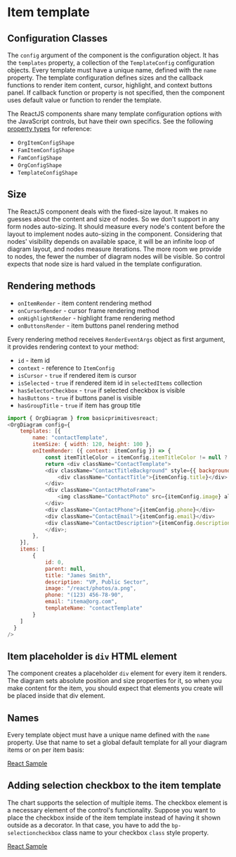 # Item template

## Configuration Classes
The `config` argument of the component is the configuration object. It has the `templates` property, a collection of the `TemplateConfig` configuration objects. Every template must have a unique name, defined with the `name` property. The template configuration defines sizes and the callback functions to render item content, cursor, highlight, and context buttons panel. If callback function or property is not specified, then the component uses default value or function to render the template.

The ReactJS components share many template configuration options with the JavaScript controls, but have their own specifics. See the following [property types](https://reactjs.org/docs/typechecking-with-proptypes.html) for reference:
* `OrgItemConfigShape`
* `FamItemConfigShape`
* `FamConfigShape`
* `OrgConfigShape`
* `TemplateConfigShape`

## Size
The ReactJS component deals with the fixed-size layout. It makes no guesses about the content and size of nodes. So we don't support in any form nodes auto-sizing. It should measure every node's content before the layout to implement nodes auto-sizing in the component. Considering that nodes' visibility depends on available space, it will be an infinite loop of diagram layout, and nodes measure iterations. The more room we provide to nodes, the fewer the number of diagram nodes will be visible. So control expects that node size is hard valued in the template configuration. 

## Rendering methods
* `onItemRender` - item content rendering method
* `onCursorRender` - cursor frame rendering method
* `onHighlightRender` - highlight frame rendering method
* `onButtonsRender` - item buttons panel rendering method

Every rendering method receives `RenderEventArgs` object as first argument, it provides rendering context to your method:
* `id` - item id
* `context` - reference to `ItemConfig`
* `isCursor` - `true` if rendered item is cursor
* `isSelected` - `true` if rendered item id in `selectedItems` collection
* `hasSelectorCheckbox` - `true` if selected checkbox is visible
* `hasButtons` - `true` if buttons panel is visible
* `hasGroupTitle` - `true` if item has group title

```JavaScript
import { OrgDiagram } from basicprimitivesreact;
<OrgDiagram config={
    templates: [{
        name: "contactTemplate",
        itemSize: { width: 120, height: 100 },
        onItemRender: ({ context: itemConfig }) => {
            const itemTitleColor = itemConfig.itemTitleColor != null ? itemConfig.itemTitleColor : Colors.RoyalBlue;
            return <div className="ContactTemplate">
            <div className="ContactTitleBackground" style={{ backgroundColor: itemTitleColor }}>
                <div className="ContactTitle">{itemConfig.title}</div>
            </div>
            <div className="ContactPhotoFrame">
                <img className="ContactPhoto" src={itemConfig.image} alt={itemConfig.title} />
            </div>
            <div className="ContactPhone">{itemConfig.phone}</div>
            <div className="ContactEmail">{itemConfig.email}</div>
            <div className="ContactDescription">{itemConfig.description}</div>
            </div>;
        },
    }],
    items: [
        {
            id: 0,
            parent: null,
            title: "James Smith",
            description: "VP, Public Sector",
            image: "/react/photos/a.png",
            phone: "(123) 456-78-90",
            email: "itema@org.com",
            templateName: "contactTemplate"
        }
    ]
  }
/>
```

## Item placeholder is `div` HTML element
The component creates a placeholder `div` element for every item it renders. The diagram sets absolute position and size properties for it, so when you make content for the item, you should expect that elements you create will be placed inside that div element. 

## Names
Every template object must have a unique name defined with the `name` property. Use that name to set a global default template for all your diagram items or on per item basis:

[React Sample](../src/components/Samples/ItemTemplate.js)

## Adding selection checkbox to the item template
The chart supports the selection of multiple items. The checkbox element is a necessary element of the control's functionality. Suppose you want to place the checkbox inside of the item template instead of having it shown outside as a decorator. In that case, you have to add the `bp-selectioncheckbox` class name to your checkbox `class` style property.

[React Sample](../src/components/Samples/SelectionCheckboxInItemTemplate.js)
